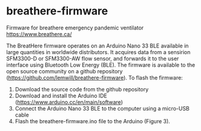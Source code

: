 # breathere-firmware
Firmware for breathere emergency pandemic ventilator https://www.breathere.ca/

The BreatHere firmware operates on an Arduino Nano 33 BLE available in large quantities in worldwide distributors. It acquires data from a sensirion SFM3300-D or SFM3300-AW flow sensor, and forwards it to the user interface using Bluetooth Low Energy (BLE). 
The firmware is available to the open source community on a github repository (https://github.com/lemwill/breathere-firmware). To flash the firmware:
1.	Download the source code from the github repository
2.	Download and install the Arduino IDE (https://www.arduino.cc/en/main/software)
3.	Connect the Arduino Nano 33 BLE to the computer using a micro-USB cable
4.	Flash the breathere-firmware.ino file to the Arduino (Figure 3).
